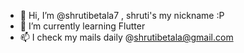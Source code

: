 - 👋 Hi, I’m @shrutibetala7 , shruti's my nickname :P
- 🌱 I’m currently learning Flutter
- 📫 I check my mails daily @shrutibetala@gmail.com

<!---
shrutibetala7/shrutibetala7 is a ✨ special ✨ repository because its `README.md` (this file) appears on your GitHub profile.
You can click the Preview link to take a look at your changes.
--->
